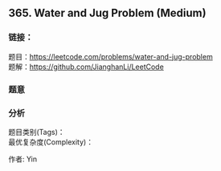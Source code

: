 ## 365. Water and Jug Problem (Medium)

### **链接**：
题目：https://leetcode.com/problems/water-and-jug-problem  
题解：https://github.com/JianghanLi/LeetCode

### **题意**



### **分析**  
题目类别(Tags)：  
最优复杂度(Complexity)：  



作者: Yin
